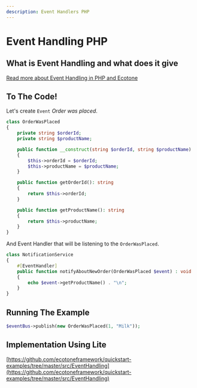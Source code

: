 ```yaml
---
description: Event Handlers PHP
---
```


# Event Handling PHP

## What is Event Handling and what does it give

[Read more about Event Handling in PHP and Ecotone](https://blog.ecotone.tech/event-handling-in-php/)

## To The Code!

Let's create `Event` _Order was placed_.

```php
class OrderWasPlaced
{
    private string $orderId;
    private string $productName;

    public function __construct(string $orderId, string $productName)
    {
        $this->orderId = $orderId;
        $this->productName = $productName;
    }

    public function getOrderId(): string
    {
        return $this->orderId;
    }

    public function getProductName(): string
    {
        return $this->productName;
    }
}
```

 And Event Handler that will be listening to the `OrderWasPlaced`.

```php
class NotificationService
{
    #[EventHandler]
    public function notifyAboutNewOrder(OrderWasPlaced $event) : void
    {
        echo $event->getProductName() . "\n";
    }
}
```

## Running The Example

```php
$eventBus->publish(new OrderWasPlaced(1, "Milk"));
```

## Implementation Using Lite

[https://github.com/ecotoneframework/quickstart-examples/tree/master/src/EventHandling](https://github.com/ecotoneframework/quickstart-examples/tree/master/src/EventHandling)

